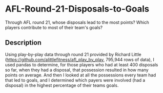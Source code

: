 # AFL-Round-21-Disposals-to-Goals
Through AFL round 21, whose disposals lead to the most points? Which players contribute to most of their team's goals?

## Description
Using play-by-play data through round 21 provided by Richard Little (https://github.com/alittlefitness/afl_play_by_play, 795,944 rows of data), I used pandas to determine, for those players who had at least 400 disposals so far, when they had a disposal, that possession resulted in how many points on average. And then I looked at all the possessions every team had that led to goals, and I determined which payers were involved (had a disposal) in the highest percentage of their teams goals.
